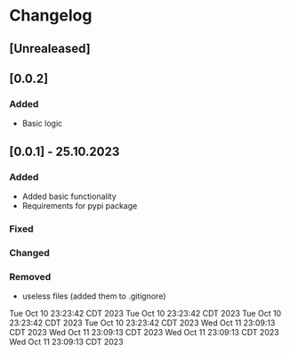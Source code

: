 # Changelog
## [Unrealeased]

## [0.0.2]

### Added 

- Basic logic

## [0.0.1] - 25.10.2023

### Added 

- Added basic functionality
- Requirements for pypi package

### Fixed

### Changed

### Removed

- useless files (added them to .gitignore)

Tue Oct 10 23:23:42 CDT 2023
Tue Oct 10 23:23:42 CDT 2023
Tue Oct 10 23:23:42 CDT 2023
Tue Oct 10 23:23:42 CDT 2023
Wed Oct 11 23:09:13 CDT 2023
Wed Oct 11 23:09:13 CDT 2023
Wed Oct 11 23:09:13 CDT 2023
Wed Oct 11 23:09:13 CDT 2023
